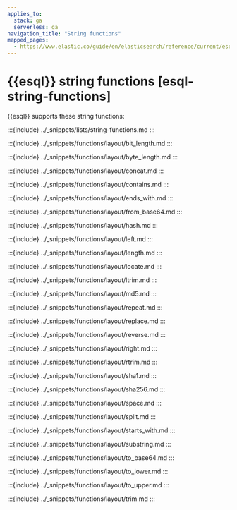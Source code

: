```yaml
---
applies_to:
  stack: ga
  serverless: ga
navigation_title: "String functions"
mapped_pages:
  - https://www.elastic.co/guide/en/elasticsearch/reference/current/esql-functions-operators.html#esql-string-functions
---
```


# {{esql}} string functions [esql-string-functions]

{{esql}} supports these string functions:

:::{include} ../_snippets/lists/string-functions.md
:::


:::{include} ../_snippets/functions/layout/bit_length.md
:::

:::{include} ../_snippets/functions/layout/byte_length.md
:::

:::{include} ../_snippets/functions/layout/concat.md
:::

:::{include} ../_snippets/functions/layout/contains.md
:::

:::{include} ../_snippets/functions/layout/ends_with.md
:::

:::{include} ../_snippets/functions/layout/from_base64.md
:::

:::{include} ../_snippets/functions/layout/hash.md
:::

:::{include} ../_snippets/functions/layout/left.md
:::

:::{include} ../_snippets/functions/layout/length.md
:::

:::{include} ../_snippets/functions/layout/locate.md
:::

:::{include} ../_snippets/functions/layout/ltrim.md
:::

:::{include} ../_snippets/functions/layout/md5.md
:::

:::{include} ../_snippets/functions/layout/repeat.md
:::

:::{include} ../_snippets/functions/layout/replace.md
:::

:::{include} ../_snippets/functions/layout/reverse.md
:::

:::{include} ../_snippets/functions/layout/right.md
:::

:::{include} ../_snippets/functions/layout/rtrim.md
:::

:::{include} ../_snippets/functions/layout/sha1.md
:::

:::{include} ../_snippets/functions/layout/sha256.md
:::

:::{include} ../_snippets/functions/layout/space.md
:::

:::{include} ../_snippets/functions/layout/split.md
:::

:::{include} ../_snippets/functions/layout/starts_with.md
:::

:::{include} ../_snippets/functions/layout/substring.md
:::

:::{include} ../_snippets/functions/layout/to_base64.md
:::

:::{include} ../_snippets/functions/layout/to_lower.md
:::

:::{include} ../_snippets/functions/layout/to_upper.md
:::

:::{include} ../_snippets/functions/layout/trim.md
:::

